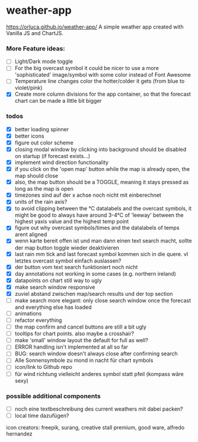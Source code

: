 # weather-app

https://orluca.github.io/weather-app/
A simple weather app created with Vanilla JS and ChartJS.

### More Feature ideas:

- [ ] Light/Dark mode toggle
- [ ] For the big overcast symbol it could be nicer to use a more 'sophisticated' image/symbol with some color instead of Font Awesome
- [ ] Temperature line changes color the hotter/colder it gets (from blue to violet/pink)
- [x] Create more column divisions for the app container, so that the forecast chart can be made a little bit bigger

### todos

- [x] better loading spinner
- [x] better icons
- [x] figure out color scheme
- [x] closing modal window by clicking into background should be disabled on startup (if forecast exists...)
- [x] implement wind direction functionality
- [x] if you click on the 'open map' button while the map is already open, the map should close
- [x] also, the map button should be a TOGGLE, meaning it stays pressed as long as the map is open
- [x] timezones sind auf der x achse noch nicht mit einberechnet
- [x] units of the rain axis?
- [x] to avoid clipping between the °C datalabels and the overcast symbols, it might be good to always have around 3-4°C of 'leeway' between the highest yaxis value and the highest temp point
- [x] figure out why overcast symbols/times and the datalabels of temps arent aligned
- [x] wenn karte bereit offen ist und man dann einen text search macht, sollte der map button toggle wieder deaktivieren
- [x] last rain mm tick and last forecast symbol kommen sich in die quere. vl letztes overcast symbol einfach auslassen?
- [x] der button vom text search funktioniert noch nicht
- [x] day annotations not working in some cases (e.g. northern ireland)
- [x] datapoints on chart still way to ugly
- [x] make search window responsive
- [x] zuviel abstand zwischen map/search results und der top section
- [ ] make search more elegant: only close search window once the forecast and everything else has loaded
- [ ] animations
- [ ] refactor everything
- [ ] the map confirm and cancel buttons are still a bit ugly
- [ ] tooltips for chart points. also maybe a crosshair?
- [ ] make 'small' window layout the default for full as well?
- [ ] ERROR handling isn't implemented at all so far
- [ ] BUG: search window doesn't always close after confirming search
- [ ] Alle Sonnensymbole zu mond in nacht für chart symbols
- [ ] icon/link to Github repo
- [ ] für wind richtung vielleicht anderes symbol statt pfeil (kompass wäre sexy)

### possible additional components

- [ ] noch eine textbeschreibung des current weathers mit dabei packen?
- [ ] local time dazufügen?

icon creators: freepik, surang, creative stall premium, good ware, alfredo hernandez
